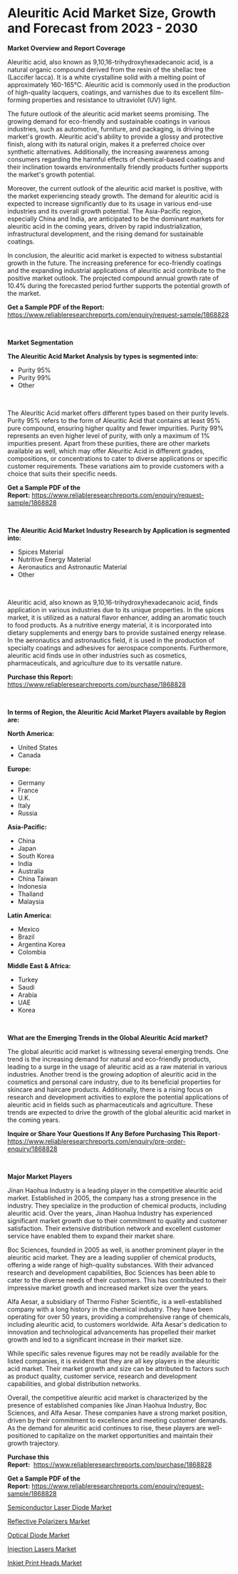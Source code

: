 <p><h1>Aleuritic Acid Market Size, Growth and Forecast from 2023 - 2030</h1></p><p><strong>Market Overview and Report Coverage</strong></p>
<p><p>Aleuritic acid, also known as 9,10,16-trihydroxyhexadecanoic acid, is a natural organic compound derived from the resin of the shellac tree (Laccifer lacca). It is a white crystalline solid with a melting point of approximately 160-165°C. Aleuritic acid is commonly used in the production of high-quality lacquers, coatings, and varnishes due to its excellent film-forming properties and resistance to ultraviolet (UV) light.</p><p>The future outlook of the aleuritic acid market seems promising. The growing demand for eco-friendly and sustainable coatings in various industries, such as automotive, furniture, and packaging, is driving the market's growth. Aleuritic acid's ability to provide a glossy and protective finish, along with its natural origin, makes it a preferred choice over synthetic alternatives. Additionally, the increasing awareness among consumers regarding the harmful effects of chemical-based coatings and their inclination towards environmentally friendly products further supports the market's growth potential.</p><p>Moreover, the current outlook of the aleuritic acid market is positive, with the market experiencing steady growth. The demand for aleuritic acid is expected to increase significantly due to its usage in various end-use industries and its overall growth potential. The Asia-Pacific region, especially China and India, are anticipated to be the dominant markets for aleuritic acid in the coming years, driven by rapid industrialization, infrastructural development, and the rising demand for sustainable coatings.</p><p>In conclusion, the aleuritic acid market is expected to witness substantial growth in the future. The increasing preference for eco-friendly coatings and the expanding industrial applications of aleuritic acid contribute to the positive market outlook. The projected compound annual growth rate of 10.4% during the forecasted period further supports the potential growth of the market.</p></p>
<p><strong>Get a Sample PDF of the Report:</strong> <a href="https://www.reliableresearchreports.com/enquiry/request-sample/1868828">https://www.reliableresearchreports.com/enquiry/request-sample/1868828</a></p>
<p>&nbsp;</p>
<p><strong>Market Segmentation</strong></p>
<p><strong>The Aleuritic Acid Market Analysis by types is segmented into:</strong></p>
<p><ul><li>Purity 95%</li><li>Purity 99%</li><li>Other</li></ul></p>
<p>&nbsp;</p>
<p><p>The Aleuritic Acid market offers different types based on their purity levels. Purity 95% refers to the form of Aleuritic Acid that contains at least 95% pure compound, ensuring higher quality and fewer impurities. Purity 99% represents an even higher level of purity, with only a maximum of 1% impurities present. Apart from these purities, there are other markets available as well, which may offer Aleuritic Acid in different grades, compositions, or concentrations to cater to diverse applications or specific customer requirements. These variations aim to provide customers with a choice that suits their specific needs.</p></p>
<p><strong>Get a Sample PDF of the Report:</strong>&nbsp;<a href="https://www.reliableresearchreports.com/enquiry/request-sample/1868828">https://www.reliableresearchreports.com/enquiry/request-sample/1868828</a></p>
<p>&nbsp;</p>
<p><strong>The Aleuritic Acid Market Industry Research by Application is segmented into:</strong></p>
<p><ul><li>Spices Material</li><li>Nutritive Energy Material</li><li>Aeronautics and Astronautic Material</li><li>Other</li></ul></p>
<p>&nbsp;</p>
<p><p>Aleuritic acid, also known as 9,10,16-trihydroxyhexadecanoic acid, finds application in various industries due to its unique properties. In the spices market, it is utilized as a natural flavor enhancer, adding an aromatic touch to food products. As a nutritive energy material, it is incorporated into dietary supplements and energy bars to provide sustained energy release. In the aeronautics and astronautics field, it is used in the production of specialty coatings and adhesives for aerospace components. Furthermore, aleuritic acid finds use in other industries such as cosmetics, pharmaceuticals, and agriculture due to its versatile nature.</p></p>
<p><strong>Purchase this Report:</strong>&nbsp; <a href="https://www.reliableresearchreports.com/purchase/1868828">https://www.reliableresearchreports.com/purchase/1868828</a></p>
<p>&nbsp;</p>
<p><strong>In terms of Region, the Aleuritic Acid Market Players available by Region are:</strong></p>
<p>
    <p> <strong> North America: </strong>
        <ul>
            <li>United States</li>
            <li>Canada</li>
        </ul>
        </p> 
    <p> <strong> Europe: </strong>
        <ul>
            <li>Germany</li>
            <li>France</li>
            <li>U.K.</li>
            <li>Italy</li>
            <li>Russia</li>
        </ul>
        </p> 
    <p> <strong> Asia-Pacific: </strong>
        <ul>
            <li>China</li>
            <li>Japan</li>
            <li>South Korea</li>
            <li>India</li>
            <li>Australia</li>
            <li>China Taiwan</li>
            <li>Indonesia</li>
            <li>Thailand</li>
            <li>Malaysia</li>
        </ul>
        </p> 
    <p> <strong> Latin America: </strong>
        <ul>
            <li>Mexico</li>
            <li>Brazil</li>
            <li>Argentina Korea</li>
            <li>Colombia</li>
        </ul>
        </p> 
    <p> <strong> Middle East & Africa: </strong>
        <ul>
            <li>Turkey</li>
            <li>Saudi</li>
            <li>Arabia</li>
            <li>UAE</li>
            <li>Korea</li>
        </ul>
    </p>
    </p>
<p>&nbsp;</p>
<p><strong>What are the Emerging Trends in the Global Aleuritic Acid market?</strong></p>
<p><p>The global aleuritic acid market is witnessing several emerging trends. One trend is the increasing demand for natural and eco-friendly products, leading to a surge in the usage of aleuritic acid as a raw material in various industries. Another trend is the growing adoption of aleuritic acid in the cosmetics and personal care industry, due to its beneficial properties for skincare and haircare products. Additionally, there is a rising focus on research and development activities to explore the potential applications of aleuritic acid in fields such as pharmaceuticals and agriculture. These trends are expected to drive the growth of the global aleuritic acid market in the coming years.</p></p>
<p><strong>Inquire or Share Your Questions If Any Before Purchasing This Report</strong>- <a href="https://www.reliableresearchreports.com/enquiry/pre-order-enquiry/1868828">https://www.reliableresearchreports.com/enquiry/pre-order-enquiry/1868828</a></p>
<p>&nbsp;</p>
<p><strong>Major Market Players</strong></p>
<p><p>Jinan Haohua Industry is a leading player in the competitive aleuritic acid market. Established in 2005, the company has a strong presence in the industry. They specialize in the production of chemical products, including aleuritic acid. Over the years, Jinan Haohua Industry has experienced significant market growth due to their commitment to quality and customer satisfaction. Their extensive distribution network and excellent customer service have enabled them to expand their market share.</p><p>Boc Sciences, founded in 2005 as well, is another prominent player in the aleuritic acid market. They are a leading supplier of chemical products, offering a wide range of high-quality substances. With their advanced research and development capabilities, Boc Sciences has been able to cater to the diverse needs of their customers. This has contributed to their impressive market growth and increased market size over the years.</p><p>Alfa Aesar, a subsidiary of Thermo Fisher Scientific, is a well-established company with a long history in the chemical industry. They have been operating for over 50 years, providing a comprehensive range of chemicals, including aleuritic acid, to customers worldwide. Alfa Aesar's dedication to innovation and technological advancements has propelled their market growth and led to a significant increase in their market size.</p><p>While specific sales revenue figures may not be readily available for the listed companies, it is evident that they are all key players in the aleuritic acid market. Their market growth and size can be attributed to factors such as product quality, customer service, research and development capabilities, and global distribution networks.</p><p>Overall, the competitive aleuritic acid market is characterized by the presence of established companies like Jinan Haohua Industry, Boc Sciences, and Alfa Aesar. These companies have a strong market position, driven by their commitment to excellence and meeting customer demands. As the demand for aleuritic acid continues to rise, these players are well-positioned to capitalize on the market opportunities and maintain their growth trajectory.</p></p>
<p><strong>Purchase this Report:</strong>&nbsp;&nbsp;<a href="https://www.reliableresearchreports.com/purchase/1868828">https://www.reliableresearchreports.com/purchase/1868828</a></p>
<p></p>
<p><strong>Get a Sample PDF of the Report:</strong>&nbsp;<a href="https://www.reliableresearchreports.com/enquiry/request-sample/1868828">https://www.reliableresearchreports.com/enquiry/request-sample/1868828</a></p>
<p><p><a href="https://medium.com/@helalkhan4512/semiconductor-laser-diode-market-report-reveals-the-latest-trends-and-growth-opportunities-of-this-e6909fdc65a9">Semiconductor Laser Diode Market</a></p><p><a href="https://medium.com/@marvinhug741/reflective-polarizers-market-analysis-its-cagr-market-segmentation-and-global-industry-overview-807fef0fe9ba">Reflective Polarizers Market</a></p><p><a href="https://medium.com/@horlandkidd/optical-diode-market-the-key-to-successful-business-strategy-forecast-till-2030-ac2d568672d6">Optical Diode Market</a></p><p><a href="https://medium.com/@dowodis7877/injection-lasers-market-trends-and-market-analysis-forecasted-for-period-2023-2030-d0fce5a64567">Injection Lasers Market</a></p><p><a href="https://medium.com/@slanecode210/inkjet-print-heads-market-size-market-outlook-and-market-forecast-2023-to-2030-46c59e8fd9cc">Inkjet Print Heads Market</a></p></p>